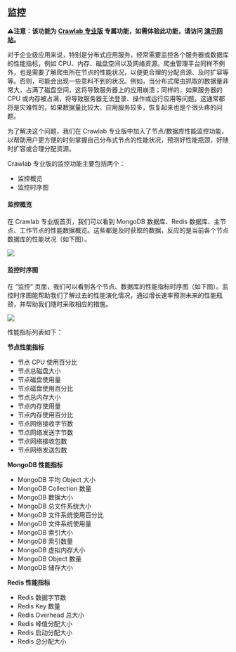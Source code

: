 ## 监控

**⚠️注意：该功能为 [Crawlab 专业版](https://www.crawlab.cn/purchase-pro) 专属功能，如需体验此功能，请访问 [演示网站](https://demo.crawlab.cn)。**

对于企业级应用来说，特别是分布式应用服务，经常需要监控各个服务器或数据库的性能指标，例如 CPU、内存、磁盘空间以及网络资源。爬虫管理平台同样不例外，也是需要了解爬虫所在节点的性能状况，以便更合理的分配资源、及时扩容等等。否则，可能会出现一些意料不到的状况。例如，当分布式爬虫抓取的数据量非常大，占满了磁盘空间，这将导致服务器上的应用崩溃；同样的，如果服务器的 CPU 或内存被占满，将导致服务器无法登录、操作或运行应用等问题。这通常都将是灾难性的，如果数据量比较大、应用服务较多，恢复起来也是个很头疼的问题。

为了解决这个问题，我们在 Crawlab 专业版中加入了节点/数据库性能监控功能，以帮助用户更方便的时刻掌握自己分布式节点的性能状况，预测好性能瓶颈，好随时扩容或合理分配资源。

Crawlab 专业版的监控功能主要包括两个：

- 监控概览
- 监控时序图

#### 监控概览

在 Crawlab 专业版首页，我们可以看到 MongoDB 数据库、Redis 数据库、主节点、工作节点的性能数据概览。这些都是及时获取的数据，反应的是当前各个节点数据库的性能状况（如下图）。

![](http://static-docs.crawlab.cn/monitor-home.png)

#### 监控时序图

在 “监控” 页面，我们可以看到各个节点、数据库的性能指标时序图（如下图）。监控时序图能帮助我们了解过去的性能演化情况，通过增长速率预测未来的性能瓶颈，并帮助我们随时采取相应的措施。

![](http://static-docs.crawlab.cn/monitor-time-series.png)

性能指标列表如下：

**节点性能指标**

- 节点 CPU 使用百分比
- 节点总磁盘大小
- 节点磁盘使用量
- 节点磁盘使用百分比
- 节点总内存大小
- 节点内存使用量
- 节点内存使用百分比
- 节点网络接收字节数
- 节点网络发送字节数
- 节点网络接收包数
- 节点网络发送包数

**MongoDB 性能指标**

- MongoDB 平均 Object 大小
- MongoDB Collection 数量
- MongoDB 数据大小
- MongoDB 总文件系统大小
- MongoDB 文件系统使用百分比
- MongoDB 文件系统使用量
- MongoDB 索引大小
- MongoDB 索引数量
- MongoDB 虚拟内存大小
- MongoDB Object 数量
- MongoDB 储存大小

**Redis 性能指标**

- Redis 数据字节数
- Redis Key 数量
- Redis Overhead 总大小
- Redis 峰值分配大小
- Redis 启动分配大小
- Redis 总分配大小
